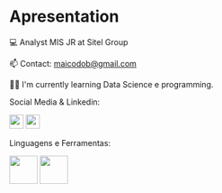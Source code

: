 # Apresentation
💻 Analyst MIS JR at Sitel Group

📫 Contact: maicodob@gmail.com

👨‍💻 I'm currently learning Data Science e programming.

Social Media & Linkedin:

[<img height="25m" src="https://img.shields.io/badge/LinkedIn-0077B5?style=for-the-badge&logo=linkedin&logoColor=white"/>](https://www.linkedin.com/in/maycon-aranha-319b87193/)
[<img height="25m" src="https://img.shields.io/badge/Instagram-E4405F?style=for-the-badge&logo=instagram&logoColor=white"/>](https://www.instagram.com/maicoaranha/)

Linguagens e Ferramentas:

<img height="50m" src="https://cdn.jsdelivr.net/gh/devicons/devicon/icons/python/python-original-wordmark.svg" /> <img height="50m" src="https://www.sqlservertutorial.net/wp-content/uploads/sql-server-tutorial.svg" />
